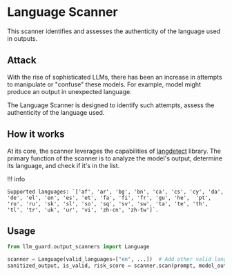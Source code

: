 # Language Scanner

This scanner identifies and assesses the authenticity of the language used in outputs.

## Attack

With the rise of sophisticated LLMs, there has been an increase in attempts to manipulate or "confuse" these models. For example, model might produce an output in unexpected language.

The Language Scanner is designed to identify such attempts, assess the authenticity of the language used.

## How it works

At its core, the scanner leverages the capabilities of [langdetect](https://github.com/Mimino666/langdetect) library.
The primary function of the scanner is to analyze the model's output, determine its language, and check if it's in the
list.

!!! info

    Supported languages: `['af', 'ar', 'bg', 'bn', 'ca', 'cs', 'cy', 'da', 'de', 'el', 'en', 'es', 'et', 'fa', 'fi', 'fr', 'gu', 'he',  'pt', 'ro', 'ru', 'sk', 'sl', 'so', 'sq', 'sv', 'sw', 'ta', 'te', 'th', 'tl', 'tr', 'uk', 'ur', 'vi', 'zh-cn', 'zh-tw']`.

## Usage

```python
from llm_guard.output_scanners import Language

scanner = Language(valid_languages=["en", ...])  # Add other valid languages as needed
sanitized_output, is_valid, risk_score = scanner.scan(prompt, model_output)
```
